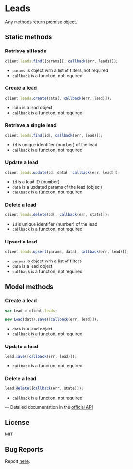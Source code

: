 # Leads

Any methods return promise object.

## Static methods

### Retrieve all leads

```javascript
client.leads.find([params][, callback(err, leads)]);
```

- `params` is object with a list of filters, not required
- `callback` is a function, not required

### Create a lead

```javascript
client.leads.create(data[, callback(err, lead)]);
```

- `data` is a lead object
- `callback` is a function, not required

### Retrieve a single lead

```javascript
client.leads.find(id[, callback(err, lead)]);
```

- `id` is unique identifier (number) of the lead
- `callback` is a function, not required

### Update a lead

```javascript
client.leads.update(id, data[, callback(err, lead)]);
```

- `id` is a lead ID (number)
- `data` is a updated params of the lead (object)
- `callback` is a function, not required

### Delete a lead

```javascript
client.leads.delete(id[, callback(err, state)]);
```

- `id` is unique identifier (number) of the lead
- `callback` is a function, not required

### Upsert a lead

```javascript
client.leads.upsert(params, data[, callback(err, lead)]);
```

- `params` is object with a list of filters
- `data` is a lead object
- `callback` is a function, not required

## Model methods

### Create a lead

```javascript
var Lead = client.leads;

new Lead(data).save([callback(err, lead)]);
```

- `data` is a lead object
- `callback` is a function, not required

### Update a lead

```javascript
lead.save([callback(err, lead)]);
```

- `callback` is a function, not required

### Delete a lead

```javascript
lead.delete([callback(err, state)]);
```

- `callback` is a function, not required

--
Detailed documentation in the [official API](https://developers.getbase.com/docs/rest/reference/leads "API Documentation")

## License
MIT

## Bug Reports
Report [here](https://github.com/yurypaleev/BaseCRM/issues?q=leads).